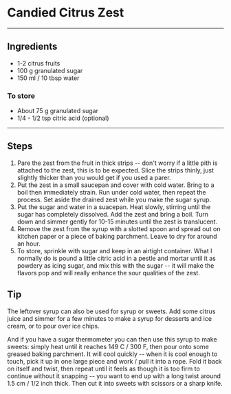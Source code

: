 # Candied Citrus Zest

---

## Ingredients

* 1-2 citrus fruits
* 100 g granulated sugar
* 150 ml / 10 tbsp water

### To store
* About 75 g granulated sugar
* 1/4 - 1/2 tsp citric acid (optional)

---

## Steps

1.  Pare the zest from the fruit in thick strips -- don't worry if a little pith is attached to the zest, this is to be expected. Slice the strips thinly, just slightly thicker than you would get if you used a parer.
2.  Put the zest in a small saucepan and cover with cold water. Bring to a boil then immediately strain. Run under cold water, then repeat the process. Set aside the drained zest while you make the sugar syrup.
3.  Put the sugar and water in a suacepan. Heat slowly, stirring until the sugar has completely dissolved. Add the zest and bring a boil. Turn down and simmer gently for 10-15 minutes until the zest is translucent.
4.  Remove the zest from the syrup with a slotted spoon and spread out on kitchen paper or a piece of baking parchment. Leave to dry for around an hour.
5.  To store, sprinkle with sugar and keep in an airtight container. What I normally do is pound a little citric acid in a pestle and mortar until it as powdery as icing sugar, and mix this with the sugar -- it will make the flavors pop and will really enhance the sour qualities of the zest.

## Tip

The leftover syrup can also be used for syrup or sweets. Add some citrus juice and simmer for a few minutes to make a syrup for desserts and ice cream, or to pour over ice chips. 

And if you have a sugar thermometer you can then use this syrup to make sweets: simply heat until it reaches 149 C / 300 F, then pour onto some greased baking parchment. It will cool quickly -- when it is cool enough to touch, pick it up in one large piece and work / pull it into a rope. Fold it back on itself and twist, then repeat until it feels as though it is too firm to continue without it snapping -- you want to end up with a long twist around 1.5 cm / 1/2 inch thick. Then cut it into sweets with scissors or a sharp knife.